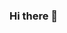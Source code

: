 ### Hi there 👋

<!--
**NS421/NS421** is a ✨ _special_ ✨ repository because its `README.md` (this file) appears on your GitHub profile.

Here are some ideas to get you started:

- 🔭 I’m currently working on my PhD in Molecular Biosciences and Bioengineering.
- 🌱 I’m currently learning computational biology, data science, and computer science.
- 👯 I’m looking to collaborate on entry-level computational biology projects.
- 🤔 I’m looking for help with collaborating on projects in order to gain experience.
- 💬 Ask me about ... 
- 📫 How to reach me: ...
- 😄 Pronouns: ...
- ⚡ Fun fact: ...
-->
